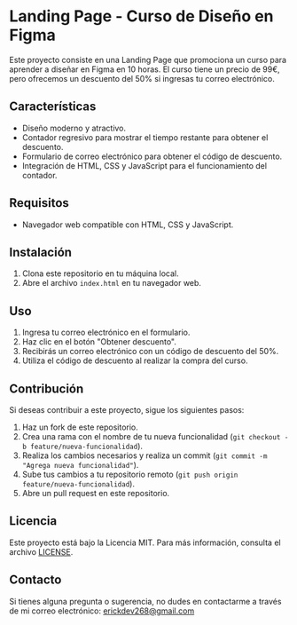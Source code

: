 # Landing Page - Curso de Diseño en Figma

Este proyecto consiste en una Landing Page que promociona un curso para aprender a diseñar en Figma en 10 horas. El curso tiene un precio de 99€, pero ofrecemos un descuento del 50% si ingresas tu correo electrónico.

## Características

- Diseño moderno y atractivo.
- Contador regresivo para mostrar el tiempo restante para obtener el descuento.
- Formulario de correo electrónico para obtener el código de descuento.
- Integración de HTML, CSS y JavaScript para el funcionamiento del contador.

## Requisitos

- Navegador web compatible con HTML, CSS y JavaScript.

## Instalación

1. Clona este repositorio en tu máquina local.
2. Abre el archivo `index.html` en tu navegador web.

## Uso

1. Ingresa tu correo electrónico en el formulario.
2. Haz clic en el botón "Obtener descuento".
3. Recibirás un correo electrónico con un código de descuento del 50%.
4. Utiliza el código de descuento al realizar la compra del curso.

## Contribución

Si deseas contribuir a este proyecto, sigue los siguientes pasos:

1. Haz un fork de este repositorio.
2. Crea una rama con el nombre de tu nueva funcionalidad (`git checkout -b feature/nueva-funcionalidad`).
3. Realiza los cambios necesarios y realiza un commit (`git commit -m "Agrega nueva funcionalidad"`).
4. Sube tus cambios a tu repositorio remoto (`git push origin feature/nueva-funcionalidad`).
5. Abre un pull request en este repositorio.

## Licencia

Este proyecto está bajo la Licencia MIT. Para más información, consulta el archivo [LICENSE](LICENSE).

## Contacto

Si tienes alguna pregunta o sugerencia, no dudes en contactarme a través de mi correo electrónico: erickdev268@gmail.com
